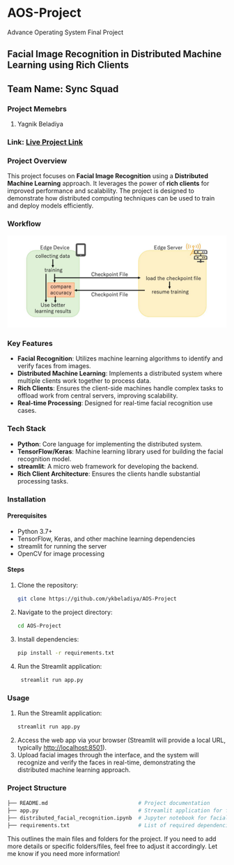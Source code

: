 # AOS-Project
Advance Operating System Final Project

## Facial Image Recognition in Distributed Machine Learning using Rich Clients

## Team Name: Sync Squad

### Project Memebrs
1. Yagnik Beladiya

### Link: [Live Project Link](https://distributed-computation-fir-rich-clients-bbkmvjs6oqwuyhkeeyaet.streamlit.app/) 

### Project Overview
This project focuses on **Facial Image Recognition** using a **Distributed Machine Learning** approach. It leverages the power of **rich clients** for improved performance and scalability. The project is designed to demonstrate how distributed computing techniques can be used to train and deploy models efficiently.

### Workflow
![Workflow](workflow.jpeg)

### Key Features
- **Facial Recognition**: Utilizes machine learning algorithms to identify and verify faces from images.
- **Distributed Machine Learning**: Implements a distributed system where multiple clients work together to process data.
- **Rich Clients**: Ensures the client-side machines handle complex tasks to offload work from central servers, improving scalability.
- **Real-time Processing**: Designed for real-time facial recognition use cases.

### Tech Stack
- **Python**: Core language for implementing the distributed system.
- **TensorFlow/Keras**: Machine learning library used for building the facial recognition model.
- **streamlit**: A micro web framework for developing the backend.
- **Rich Client Architecture**: Ensures the clients handle substantial processing tasks.
  
### Installation

#### Prerequisites
- Python 3.7+
- TensorFlow, Keras, and other machine learning dependencies
- streamlit for running the server
- OpenCV for image processing

#### Steps
1. Clone the repository:
   ```bash
   git clone https://github.com/ykbeladiya/AOS-Project
2. Navigate to the project directory:
   ```bash
   cd AOS-Project
3. Install dependencies:
   ```bash
   pip install -r requirements.txt

4. Run the Streamlit application:
   ```bash
    streamlit run app.py

### Usage
1. Run the Streamlit application:
   ```bash
   streamlit run app.py
   
2. Access the web app via your browser (Streamlit will provide a local URL, typically [http://localhost:8501](http://localhost:8501)).
3. Upload facial images through the interface, and the system will recognize and verify the faces in real-time, demonstrating the distributed machine learning approach.

### Project Structure
```bash
├── README.md                             # Project documentation
├── app.py                                # Streamlit application for facial recognition
├── distributed_facial_recognition.ipynb  # Jupyter notebook for facial recognition model training or analysis
├── requirements.txt                      # List of required dependencies for the project
```

This outlines the main files and folders for the project. If you need to add more details or specific folders/files, feel free to adjust it accordingly. Let me know if you need more information!

